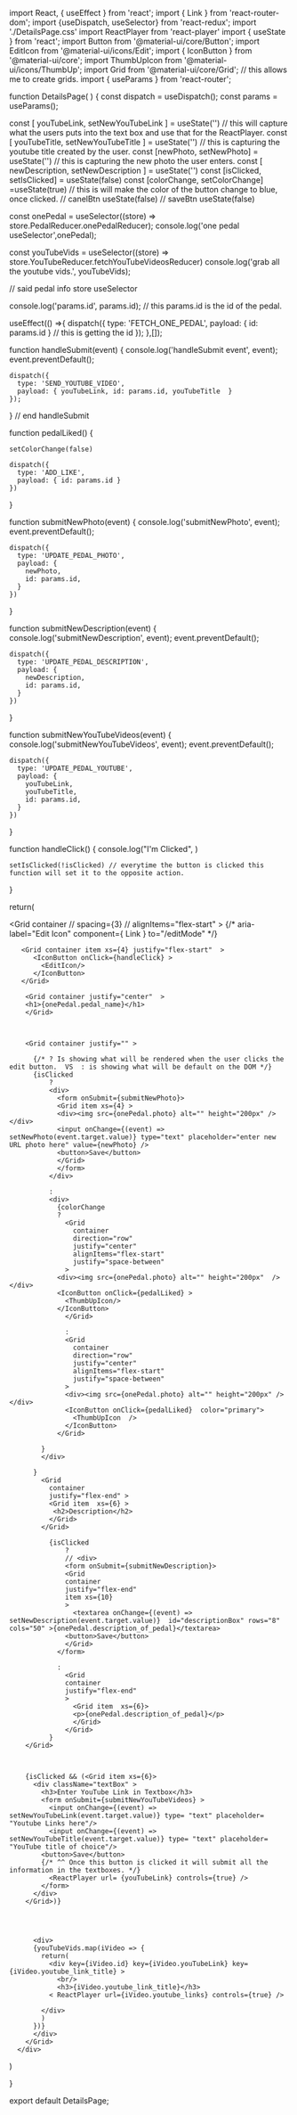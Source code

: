 import React, { useEffect } from 'react';
import { Link } from 'react-router-dom';
import {useDispatch, useSelector} from 'react-redux';
import './DetailsPage.css'
import ReactPlayer from 'react-player'
import { useState } from 'react';
import Button from '@material-ui/core/Button';
import EditIcon from '@material-ui/icons/Edit';
import { IconButton } from '@material-ui/core';
import ThumbUpIcon from '@material-ui/icons/ThumbUp';
import Grid from '@material-ui/core/Grid'; // this allows me to create grids.
import { useParams } from 'react-router';


function DetailsPage( ) {
  const dispatch = useDispatch();
  const params = useParams();

  
  const [ youTubeLink, setNewYouTubeLink ] = useState('') // this will capture what the users puts into the text box and use that for the ReactPlayer.
  const [ youTubeTitle, setNewYouTubeTitle ] = useState('') // this is capturing the youtube title created by the user.
  const [newPhoto, setNewPhoto] = useState('') // this is capturing the new photo the user enters.
  const [ newDescription, setNewDescription ] = useState('')
  const [isClicked, setIsClicked] = useState(false)
  const [colorChange, setColorChange] =useState(true) // this is will make the color of the button change to blue, once clicked.
  // canelBtn useState(false)
  // saveBtn useState(false)
  

  const onePedal = useSelector((store) => store.PedalReducer.onePedalReducer);
  console.log('one pedal useSelector',onePedal);

  const youTubeVids = useSelector((store) => store.YouTubeReducer.fetchYouTubeVideosReducer)
  console.log('grab all the youtube vids.', youTubeVids);

// said pedal info store useSelector 

console.log('params.id', params.id); // this params.id is the id of the pedal.

useEffect(() =>{
  dispatch({
    type: 'FETCH_ONE_PEDAL',
    payload: { id: params.id } // this is getting the id 
  });
},[]);


  function handleSubmit(event) {
    console.log('handleSubmit event', event);
    event.preventDefault();


    dispatch({
      type: 'SEND_YOUTUBE_VIDEO',
      payload: { youTubeLink, id: params.id, youTubeTitle  } 
    });

  } // end handleSubmit


  function pedalLiked() {
    
    setColorChange(false)
    
    dispatch({
      type: 'ADD_LIKE',
      payload: { id: params.id }
    })

  }


  function submitNewPhoto(event) {
    console.log('submitNewPhoto', event);
    event.preventDefault();

    dispatch({
      type: 'UPDATE_PEDAL_PHOTO',
      payload: {
        newPhoto,
        id: params.id,
      }
    })
  }

  function submitNewDescription(event) {
    console.log('submitNewDescription', event);
    event.preventDefault();

    dispatch({
      type: 'UPDATE_PEDAL_DESCRIPTION',
      payload: {
        newDescription,
        id: params.id,
      }
    })
  }

  function submitNewYouTubeVideos(event) {
    console.log('submitNewYouTubeVideos', event);
    event.preventDefault();

    dispatch({
      type: 'UPDATE_PEDAL_YOUTUBE',
      payload: {
        youTubeLink,
        youTubeTitle,
        id: params.id,
      }
    })
  }



  function handleClick() {
    console.log("I'm Clicked", )

    setIsClicked(!isClicked) // everytime the button is clicked this function will set it to the opposite action. 
  
  }

  return(
    <div>
      <Grid 
        container 
        // spacing={3}
        // alignItems="flex-start"
      >
        {/* aria-label="Edit Icon" component={ Link } to="/editMode" */}

       <Grid container item xs={4} justify="flex-start"  >
          <IconButton onClick={handleClick} >
            <EditIcon/>
          </IconButton>
       </Grid> 

        <Grid container justify="center"  >
        <h1>{onePedal.pedal_name}</h1> 
        </Grid>

        

        <Grid container justify="" >
          
          {/* ? Is showing what will be rendered when the user clicks the edit button.  VS  : is showing what will be default on the DOM */}
          {isClicked
              ?
              <div>
                <form onSubmit={submitNewPhoto}>
                <Grid item xs={4} >
                <div><img src={onePedal.photo} alt="" height="200px" /></div>
                <input onChange={(event) => setNewPhoto(event.target.value)} type="text" placeholder="enter new URL photo here" value={newPhoto} />
                <button>Save</button>
                </Grid>
                </form>
              </div>

              :
              <div>
                {colorChange
                ?
                  <Grid 
                    container
                    direction="row"
                    justify="center"
                    alignItems="flex-start"
                    justify="space-between"
                  >
                <div><img src={onePedal.photo} alt="" height="200px"  /></div>
                <IconButton onClick={pedalLiked} >
                  <ThumbUpIcon/>
                </IconButton>
                  </Grid>
                
                  :
                  <Grid 
                    container
                    direction="row"
                    justify="center"
                    alignItems="flex-start"
                    justify="space-between"
                  >
                  <div><img src={onePedal.photo} alt="" height="200px" /></div>     
                  <IconButton onClick={pedalLiked}  color="primary">
                    <ThumbUpIcon  />
                  </IconButton>
                </Grid>
                  
            } 
            </div>
              
          } 
            <Grid 
              container
              justify="flex-end" >
              <Grid item  xs={6} >
               <h2>Description</h2>
              </Grid>
            </Grid>

              {isClicked
                  ?
                  // <div>
                  <form onSubmit={submitNewDescription}>
                  <Grid 
                  container
                  justify="flex-end"
                  item xs={10}   
                  >
                    <textarea onChange={(event) => setNewDescription(event.target.value)}  id="descriptionBox" rows="8" cols="50" >{onePedal.description_of_pedal}</textarea>
                  <button>Save</button>
                  </Grid>
                </form>

                :
                  <Grid 
                  container
                  justify="flex-end"
                  >
                    <Grid item  xs={6}>
                    <p>{onePedal.description_of_pedal}</p>
                    </Grid>
                  </Grid>
              }
        </Grid>
        


        {isClicked && (<Grid item xs={6}>
          <div className="textBox" >
            <h3>Enter YouTube Link in Textbox</h3>
            <form onSubmit={submitNewYouTubeVideos} >
              <input onChange={(event) => setNewYouTubeLink(event.target.value)} type= "text" placeholder= "Youtube Links here"/>
              <input onChange={(event) => setNewYouTubeTitle(event.target.value)} type= "text" placeholder= "YouTube title of choice"/>
            <button>Save</button> 
            {/* ^^ Once this button is clicked it will submit all the information in the textboxes. */}
              <ReactPlayer url= {youTubeLink} controls={true} />
            </form> 
          </div>
        </Grid>)}
          
        


          <div>
          {youTubeVids.map(iVideo => {
            return(
              <div key={iVideo.id} key={iVideo.youTubeLink} key={iVideo.youtube_link_title} >
                <br/>
                <h3>{iVideo.youtube_link_title}</h3>
              < ReactPlayer url={iVideo.youtube_links} controls={true} />
            
            </div>
            )
          })}
          </div>
        </Grid>
      </div>

  )

}


export default DetailsPage;